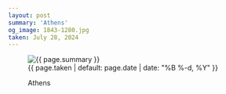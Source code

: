 ```yaml
---
layout: post
summary: 'Athens'
og_image: 1843-1280.jpg
taken: July 28, 2024
---
```


<figure class="post">
 <img alt="{{ page.summary }}" sizes="(min-width: 700px) 50vw, calc(100vw - 2rem)" src="{{ site.assets_url }}/1843-640.jpg" srcset="{{ site.assets_url }}/1843-320.jpg 320w, {{ site.assets_url }}/1843-640.jpg 640w, {{ site.assets_url }}/1843-960.jpg 960w, {{ site.assets_url }}/1843-1280.jpg 1280w"/>
 <figcaption>
  <time>
   {{ page.taken | default: page.date | date: "%B %-d, %Y" }}
  </time>
  <p>
   Athens
  </p>
 </figcaption>
</figure>
